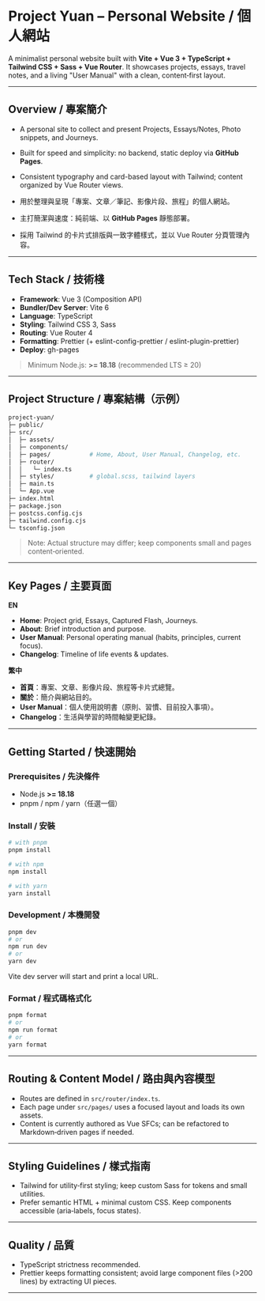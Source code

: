 # Project Yuan – Personal Website / 個人網站

A minimalist personal website built with **Vite + Vue 3 + TypeScript + Tailwind CSS + Sass + Vue Router**. It showcases projects, essays, travel notes, and a living "User Manual" with a clean, content‑first layout.

---

## Overview / 專案簡介

- A personal site to collect and present Projects, Essays/Notes, Photo snippets, and Journeys.
- Built for speed and simplicity: no backend, static deploy via **GitHub Pages**.
- Consistent typography and card-based layout with Tailwind; content organized by Vue Router views.

- 用於整理與呈現「專案、文章／筆記、影像片段、旅程」的個人網站。
- 主打簡潔與速度：純前端、以 **GitHub Pages** 靜態部署。
- 採用 Tailwind 的卡片式排版與一致字體樣式，並以 Vue Router 分頁管理內容。

---

## Tech Stack / 技術棧

- **Framework**: Vue 3 (Composition API)
- **Bundler/Dev Server**: Vite 6
- **Language**: TypeScript
- **Styling**: Tailwind CSS 3, Sass
- **Routing**: Vue Router 4
- **Formatting**: Prettier (+ eslint-config-prettier / eslint-plugin-prettier)
- **Deploy**: gh-pages

> Minimum Node.js: **>= 18.18** (recommended LTS ≥ 20)

---

## Project Structure / 專案結構（示例）

```bash
project-yuan/
├─ public/
├─ src/
│  ├─ assets/
│  ├─ components/
│  ├─ pages/           # Home, About, User Manual, Changelog, etc.
│  ├─ router/
│  │   └─ index.ts
│  ├─ styles/          # global.scss, tailwind layers
│  ├─ main.ts
│  └─ App.vue
├─ index.html
├─ package.json
├─ postcss.config.cjs
├─ tailwind.config.cjs
└─ tsconfig.json
```

> Note: Actual structure may differ; keep components small and pages content‑oriented.

---

## Key Pages / 主要頁面

**EN**

- **Home**: Project grid, Essays, Captured Flash, Journeys.
- **About**: Brief introduction and purpose.
- **User Manual**: Personal operating manual (habits, principles, current focus).
- **Changelog**: Timeline of life events & updates.

**繁中**

- **首頁**：專案、文章、影像片段、旅程等卡片式總覽。
- **關於**：簡介與網站目的。
- **User Manual**：個人使用說明書（原則、習慣、目前投入事項）。
- **Changelog**：生活與學習的時間軸變更紀錄。

---

## Getting Started / 快速開始

### Prerequisites / 先決條件

- Node.js **>= 18.18**
- pnpm / npm / yarn（任選一個）

### Install / 安裝

```bash
# with pnpm
pnpm install

# with npm
npm install

# with yarn
yarn install
```

### Development / 本機開發

```bash
pnpm dev
# or
npm run dev
# or
yarn dev
```

Vite dev server will start and print a local URL.

### Format / 程式碼格式化

```bash
pnpm format
# or
npm run format
# or
yarn format
```

---

## Routing & Content Model / 路由與內容模型

- Routes are defined in `src/router/index.ts`.
- Each page under `src/pages/` uses a focused layout and loads its own assets.
- Content is currently authored as Vue SFCs; can be refactored to Markdown‑driven pages if needed.

---

## Styling Guidelines / 樣式指南

- Tailwind for utility‑first styling; keep custom Sass for tokens and small utilities.
- Prefer semantic HTML + minimal custom CSS. Keep components accessible (aria‑labels, focus states).

---

## Quality / 品質

- TypeScript strictness recommended.
- Prettier keeps formatting consistent; avoid large component files (>200 lines) by extracting UI pieces.

---
